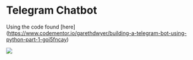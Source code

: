 # Telegram Chatbot

Using the code found [here] (https://www.codementor.io/garethdwyer/building-a-telegram-bot-using-python-part-1-goi5fncay)

![](https://g.recordit.co/fNasb139vs.gif)
